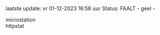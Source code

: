 laatste update: 
vr 01-12-2023 16:58   uur 
Status: FAALT - geel - 
<div class="service Y">microstation</div><div class="service Y">httpstat</div>